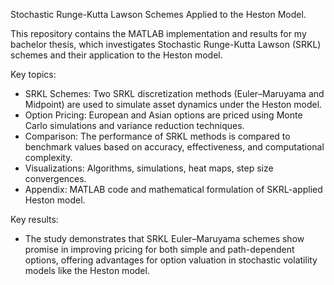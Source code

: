 Stochastic Runge-Kutta Lawson Schemes Applied to the Heston Model.

This repository contains the MATLAB implementation and results for my bachelor thesis, which investigates Stochastic Runge-Kutta Lawson (SRKL) schemes and their application to the Heston model.

Key topics:
- SRKL Schemes: Two SRKL discretization methods (Euler–Maruyama and Midpoint) are used to simulate asset dynamics under the Heston model.
- Option Pricing: European and Asian options are priced using Monte Carlo simulations and variance reduction techniques.
- Comparison: The performance of SRKL methods is compared to benchmark values based on accuracy, effectiveness, and computational complexity.
- Visualizations: Algorithms, simulations, heat maps, step size convergences.
- Appendix: MATLAB code and mathematical formulation of SKRL-applied Heston model.

Key results:
- The study demonstrates that SRKL Euler–Maruyama schemes show promise in improving pricing for both simple and path-dependent options, offering advantages for option valuation in stochastic volatility models like the Heston model.
